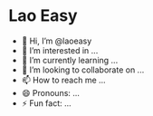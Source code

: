 # Lao Easy
- 👋 Hi, I’m @laoeasy
- 👀 I’m interested in ...
- 🌱 I’m currently learning ...
- 💞️ I’m looking to collaborate on ...
- 📫 How to reach me ...
- 😄 Pronouns: ...
- ⚡ Fun fact: ...

<!---
laoeasy/laoeasy is a ✨ special ✨ repository because its `README.md` (this file) appears on your GitHub profile.
You can click the Preview link to take a look at your changes.
--->
